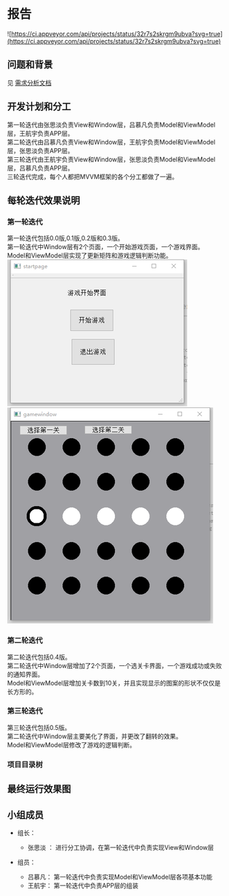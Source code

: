# 报告
 ![https://ci.appveyor.com/api/projects/status/32r7s2skrgm9ubva?svg=true](https://ci.appveyor.com/api/projects/status/32r7s2skrgm9ubva?svg=true)  

## 问题和背景


见 [需求分析文档](https://github.com/2018YX-game/repo/blob/master/%E9%9C%80%E6%B1%82%E5%88%86%E6%9E%90/%E9%9C%80%E6%B1%82%E5%88%86%E6%9E%90.md)  


## 开发计划和分工

第一轮迭代由张思淡负责View和Window层，吕慕凡负责Model和ViewModel层，王航宇负责APP层。  
第二轮迭代由吕慕凡负责View和Window层，王航宇负责Model和ViewModel层，张思淡负责APP层。  
第三轮迭代由王航宇负责View和Window层，张思淡负责Model和ViewModel层，吕慕凡负责APP层。  
三轮迭代完成，每个人都把MVVM框架的各个分工都做了一遍。  

## 每轮迭代效果说明
### 第一轮迭代
第一轮迭代包括0.0版,0.1版,0.2版和0.3版。  
第一轮迭代中Window层有2个页面，一个开始游戏页面，一个游戏界面。  
Model和ViewModel层实现了更新矩阵和游戏逻辑判断功能。  
![1.1.png](image_storage/1.1.png)  
![1.2.png](image_storage/1.2.png)  
### 第二轮迭代
第二轮迭代包括0.4版。  
第二轮迭代中Window层增加了2个页面，一个选关卡界面，一个游戏成功或失败的通知界面。  
Model和ViewModel层增加关卡数到10关，并且实现显示的图案的形状不仅仅是长方形的。       

### 第三轮迭代
第三轮迭代包括0.5版。  
第二轮迭代中Window层主要美化了界面，并更改了翻转的效果。  
Model和ViewModel层修改了游戏的逻辑判断。  

### 项目目录树

## 最终运行效果图

## 小组成员
- 组长： 
  - 张思淡 ： 进行分工协调，在第一轮迭代中负责实现View和Window层

- 组员：
  - 吕慕凡： 第一轮迭代中负责实现Model和ViewModel层各项基本功能
  - 王航宇： 第一轮迭代中负责APP层的组装


